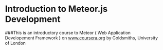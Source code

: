 # Introduction to Meteor.js Development 
###This is an introductory course to Meteor ( Web Application Developement Framework ) on www.coursera.org by Goldsmiths, University of London

###
